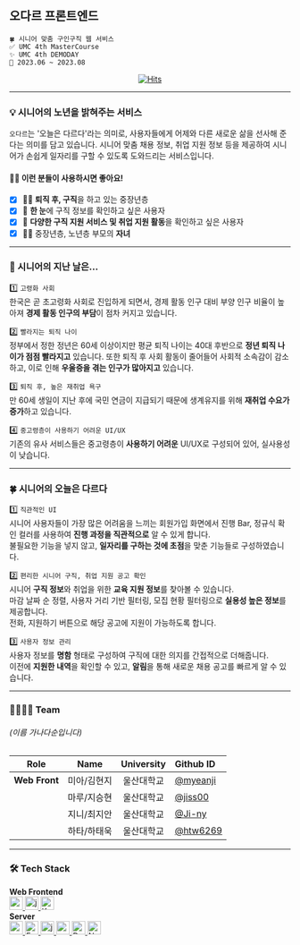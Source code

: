 ## 오다르 프론트엔드
```
🍀 시니어 맞춤 구인구직 웹 서비스
✅ UMC 4th MasterCourse  
✨ UMC 4th DEMODAY  
📆 2023.06 ~ 2023.08
```

<div align="center"> 
  
[![Hits](https://hits.seeyoufarm.com/api/count/incr/badge.svg?url=https%3A%2F%2Fgithub.com%2FO-dar%2FO-dar-Web&count_bg=%23A2C08A&title_bg=%235B8E31&icon=&icon_color=%23E7E7E7&title=O-dar+Frontend&edge_flat=false)](https://hits.seeyoufarm.com)

<hr/>
</div>

### 💡 시니어의 노년을 밝혀주는 서비스
`오다르`는 '오늘은 다르다'라는 의미로, 사용자들에게 어제와 다른 새로운 삶을 선사해 준다는 의미를 담고 있습니다. 시니어 맞춤 채용 정보, 취업 지원 정보 등을 제공하여 시니어가 손쉽게 일자리를 구할 수 있도록 도와드리는 서비스입니다.  

#### 🙌🏻 이런 분들이 사용하시면 좋아요!  
- [x] 👨🏻 **퇴직 후, 구직**을 하고 있는 중장년층  
- [x] 👤 **한 눈**에 구직 정보를 확인하고 싶은 사용자  
- [x] 👥 **다양한 구직 지원 서비스 및 취업 지원 활동**을 확인하고 싶은 사용자  
- [x] 🧒🏻 중장년층, 노년층 부모의 **자녀**  

---

### 🍂 시니어의 지난 날은...
1️⃣ `고령화 사회`  
한국은 곧 초고령화 사회로 진입하게 되면서, 경제 활동 인구 대비 부양 인구 비율이 높아져 **경제 활동 인구의 부담**이 점차 커지고 있습니다.  
 
2️⃣ `빨라지는 퇴직 나이`  
정부에서 정한 정년은 60세 이상이지만 평균 퇴직 나이는 40대 후반으로 **정년 퇴직 나이가 점점 빨라지고** 있습니다. 또한 퇴직 후 사회 활동이 줄어들어 사회적 소속감이 감소하고, 이로 인해 **우울증을 겪는 인구가 많아지고** 있습니다.  

3️⃣ `퇴직 후, 높은 재취업 욕구`  
만 60세 생일이 지난 후에 국민 연금이 지급되기 때문에 생계유지를 위해 **재취업 수요가 증가**하고 있습니다.  

4️⃣ `중고령층이 사용하기 어려운 UI/UX`  
기존의 유사 서비스들은 중고령층이 **사용하기 어려운** UI/UX로 구성되어 있어, 실사용성이 낮습니다.  

---

### 🍀 시니어의 오늘은 다르다
1️⃣ `직관적인 UI`  
시니어 사용자들이 가장 많은 어려움을 느끼는 회원가입 화면에서 진행 Bar, 정규식 확인 컬러를 사용하여 **진행 과정을 직관적으로** 알 수 있게 합니다.  
불필요한 기능을 넣지 않고, **일자리를 구하는 것에 초점**을 맞춘 기능들로 구성하였습니다.  

2️⃣ `편리한 시니어 구직, 취업 지원 공고 확인`  
시니어 **구직 정보**와 취업을 위한 **교육 지원 정보**를 찾아볼 수 있습니다.  
마감 날짜 순 정렬, 사용자 거리 기반 필터링, 모집 현황 필터링으로 **실용성 높은 정보**를 제공합니다.  
전화, 지원하기 버튼으로 해당 공고에 지원이 가능하도록 합니다.  

3️⃣ `사용자 정보 관리`  
사용자 정보를 **명함** 형태로 구성하여 구직에 대한 의지를 간접적으로 더해줍니다.  
이전에 **지원한 내역**을 확인할 수 있고, **알림**을 통해 새로운 채용 공고를 빠르게 알 수 있습니다.  

---

### 👨‍👩‍👧‍👦 Team
###### (이름 가나다순입니다)  

| Role | Name | University | Github ID |
| :------------: | :------------: | :------------: | :------------ |
| **Web Front** | 미아/김현지 | 울산대학교 | [@myeanji](https://github.com/myeanji) |
|  | 마루/지승현 | 울산대학교 | [@jiss00](https://github.com/jiss00) |
|  | 지니/최지안 | 울산대학교 | [@Ji-ny](https://github.com/Ji-ny) |
|  | 하타/하태욱 | 울산대학교 | [@htw6269](https://github.com/htw6269) |


---

### 🛠️ Tech Stack
**Web Frontend**  
<a href="https://reactjs.org/" target="_blank" rel="noreferrer"> <img src="https://img.shields.io/badge/react-61DAFB?style=for-the-badge&logo=react&logoColor=black" alt="react" height="24"/> </a> <!--React -->
<a href="https://developer.mozilla.org/en-US/docs/Web/JavaScript" target="_blank" rel="noreferrer"> <img src="http://img.shields.io/badge/-Javascript-f7e018?style=for-the-badge&logo=javascript&logoColor=black" alt="javascript" height="24"/> </a> <!-- JavaScript -->
<a href="https://developers.kakao.com/docs/latest/ko/local/dev-guide" target="_blank" rel="noreferrer"> <img src="http://img.shields.io/badge/-Kakao_Local_API-FEE500?style=for-the-badge" alt="Kakao Local API" height="24"/> </a><!--Kakao Local API-->  
**Server**  
<a href="https://nodejs.org" target="_blank" rel="noreferrer"> <img src="http://img.shields.io/badge/-Node.js-333?style=for-the-badge&logo=Node.js" alt="nodejs" height="24"/> </a> <!-- Node.js -->
<a href="https://expressjs.com/ko/" target="_blank" rel="noreferrer"> <img src="http://img.shields.io/badge/-Express.js-000000?style=for-the-badge&logo=Express" alt="Expresjs" height="24"/> </a><!--Express-->
<a href="https://developer.mozilla.org/en-US/docs/Web/JavaScript" target="_blank" rel="noreferrer"> <img src="http://img.shields.io/badge/-Javascript-f7e018?style=for-the-badge&logo=javascript&logoColor=black" alt="javascript" height="24"/> </a> <!-- JavaScript -->
<a href="https://www.postgresql.org/" target="_blank" rel="noreferrer"> <img src="http://img.shields.io/badge/PostgreSQL-4169E1?style=for-the-badge&logo=postgresql&logoColor=white" alt="postgresql" height="24"/> </a> <!-- PostgreSQL -->
<a href="https://www.jetbrains.com/ko-kr/datagrip/" target="_blank" rel="noreferrer"> <img src="http://img.shields.io/badge/DataGripL-000000?style=for-the-badge&logo=DataGrip&logoColor=white" alt="DataGrip" height="24"/> </a> <!--DataGrip-->
<a href="https://www.ncloud.com/" target="_blank" rel="noreferrer"> <img src="http://img.shields.io/badge/-Naver_Cloud_SMS_API-1EC800?style=for-the-badge" alt="Naver Cloud SMS API" height="24"/> </a><!--Naver Cloud SMS API-->  
